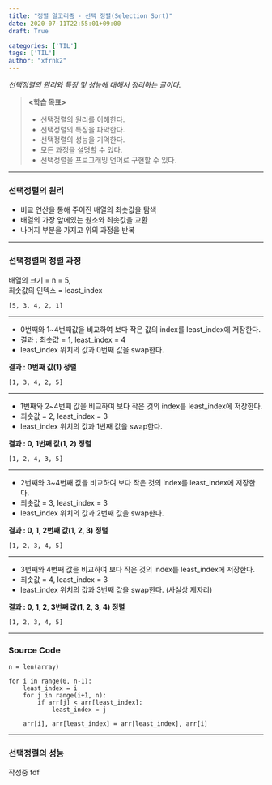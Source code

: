 ```yaml
---
title: "정렬 알고리즘 - 선택 정렬(Selection Sort)"
date: 2020-07-11T22:55:01+09:00
draft: True

categories: ['TIL']
tags: ['TIL']
author: "xfrnk2"
---
```

*선택정렬의 원리와 특징 및 성능에 대해서 정리하는 글이다.*

> **<학습 목표>**  
> * 선택정렬의 원리를 이해한다.  
> * 선택정렬의 특징을 파악한다.  
> * 선택정렬의 성능을 기억한다.  
> * 모든 과정을 설명할 수 있다.   
> * 선택정렬을 프로그래밍 언어로 구현할 수 있다.
---
### **선택정렬의 원리**

+ 비교 연산을 통해 주어진 배열의 최솟값을 탐색
+ 배열의 가장 앞에있는 원소와 최솟값을 교환
+ 나머지 부분을 가지고 위의 과정을 반복 
---
### **선택정렬의 정렬 과정**
   
   
배열의 크기 = n = 5,   
최솟값의 인덱스 = least_index
~~~
[5, 3, 4, 2, 1] 
~~~
---
    
+ 0번째와 1~4번째값을 비교하여 보다 작은 값의 index를 least_index에 저장한다.  
+ 결과 : 최솟값 = 1, least_index = 4  
+ least_index 위치의 값과 0번째 값을 swap한다.
  
**결과 : 0번째 값(1) 정렬**
~~~
[1, 3, 4, 2, 5] 
~~~
    
---
  
+ 1번째와 2~4번째 값을 비교하여 보다 작은 것의 index를 least_index에 저장한다.  
+ 최솟값 = 2, least_index = 3  
+ least_index 위치의 값과 1번째 값을 swap한다. 
   
**결과 : 0, 1번째 값(1, 2) 정렬**   
~~~
[1, 2, 4, 3, 5] 
~~~
---
    
+ 2번째와 3~4번째 값을 비교하여 보다 작은 것의 index를 least_index에 저장한다.  
+ 최솟값 = 3, least_index = 3  
+ least_index 위치의 값과 2번째 값을 swap한다. 
      
**결과 : 0, 1, 2번째 값(1, 2, 3) 정렬**
~~~
[1, 2, 3, 4, 5] 
~~~
---
   
+ 3번째와 4번째 값을 비교하여 보다 작은 것의 index를 least_index에 저장한다.  
+ 최솟값 = 4, least_index = 3  
+ least_index 위치의 값과 3번째 값을 swap한다. (사실상 제자리)
      
**결과 : 0, 1, 2, 3번째 값(1, 2, 3, 4) 정렬**
~~~
[1, 2, 3, 4, 5] 
~~~
  

---
### **Source Code**
  
~~~
n = len(array) 

for i in range(0, n-1):
	least_index = i
	for j in range(i+1, n):
		if arr[j] < arr[least_index]:
			least_index = j

	arr[i], arr[least_index] = arr[least_index], arr[i]
~~~
  
---
  
### **선택정렬의 성능**
작성중  fdf